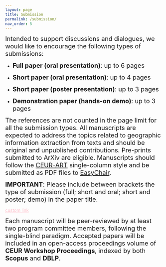 ```yaml
---
layout: page
title: Submission
permalink: /submission/
nav_order: 5
---
```



 <span style="font-size:20px;"> Intended to support discussions and dialogues, we would like to encourage the following types of submissions:

* <span style="font-size:20px;">**Full paper (oral presentation)**: up to 6 pages
 
* <span style="font-size:20px;">**Short paper (oral presentation)**: up to 4 pages

* <span style="font-size:20px;">**Short paper (poster presentation)**: up to 3 pages

* <span style="font-size:20px;">**Demonstration paper (hands-on demo)**: up to 3 pages 

<span style="font-size:20px;"> The references are not counted in the page limit for all the submission types. All manuscripts are expected to address the topics related to geographic information extraction from texts and should be original and unpublished contributions. Pre-prints submitted to ArXiv are eligible. Manuscripts should follow the [CEUR-ART](https://ceurws.wordpress.com/2020/03/31/ceurws-publishes-ceurart-paper-style/) single-column style and be submitted as PDF files to [EasyChair](https://easychair.org/my/conference?conf=geoext2023).
 
<span style="font-size:20px;"> **IMPORTANT**: Please include between brackets the type of submission (full; short and oral; short and poster; demo) in the paper title.
 
<a href="[https://www.google.com/](https://easychair.org/my/conference?conf=geoext2023)" style="color: pink; text-decoration: underline;text-decoration-style: dotted;">custom link</a>
 
<span style="font-size:20px;"> Each manuscript will be peer-reviewed by at least two program committee members, following the single-blind paradigm. Accepted papers will be included in an open-access proceedings volume of **CEUR Workshop Proceedings**, indexed by both **Scopus** and **DBLP**.
